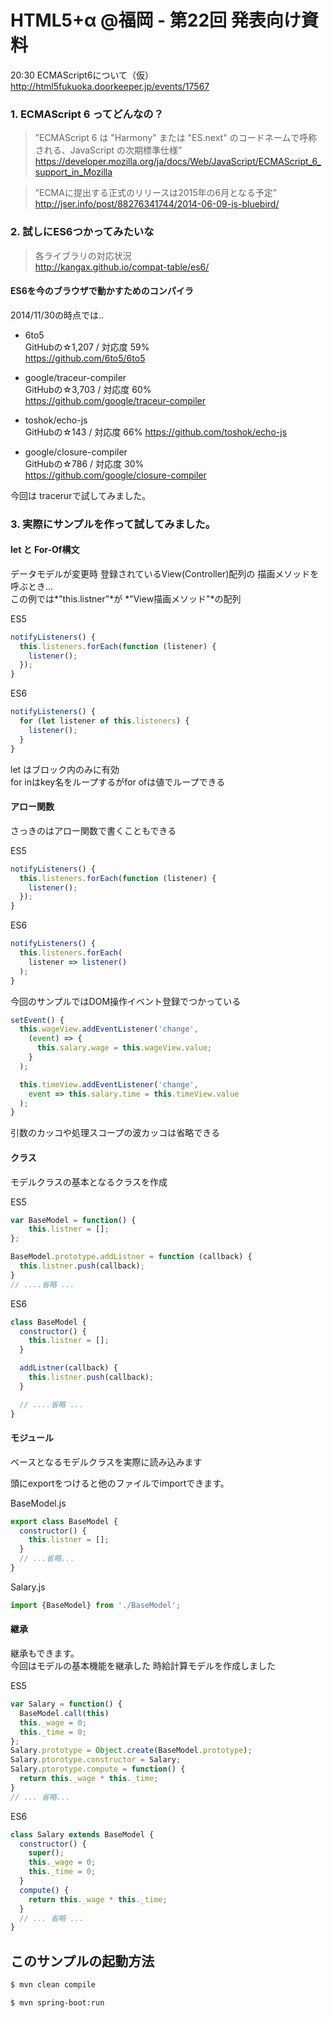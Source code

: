 HTML5+α @福岡 - 第22回 発表向け資料
================================

20:30 ECMAScript6について（仮）  
http://html5fukuoka.doorkeeper.jp/events/17567  

### 1. ECMAScript 6 ってどんなの？

> ”ECMAScript 6 は "Harmony" または "ES.next" のコードネームで呼称される、JavaScript の次期標準仕様”
https://developer.mozilla.org/ja/docs/Web/JavaScript/ECMAScript_6_support_in_Mozilla

> ”ECMAに提出する正式のリリースは2015年の6月となる予定”
http://jser.info/post/88276341744/2014-06-09-js-bluebird/

### 2. 試しにES6つかってみたいな

>各ライブラリの対応状況  
http://kangax.github.io/compat-table/es6/

#### ES6を今のブラウザで動かすためのコンパイラ
2014/11/30の時点では..
- 6to5  
  GitHubの☆1,207 / 対応度 59%  
  https://github.com/6to5/6to5  

- google/traceur-compiler  
  GitHubの☆3,703 / 対応度 60%  
  https://github.com/google/traceur-compiler  

- toshok/echo-js  
  GitHubの☆143 / 対応度 66%
  https://github.com/toshok/echo-js  

- google/closure-compiler  
  GitHubの☆786 / 対応度 30%  
  https://github.com/google/closure-compiler

今回は tracerurで試してみました。

### 3. 実際にサンプルを作って試してみました。

#### let と For-Of構文

データモデルが変更時
登録されているView(Controller)配列の
描画メソッドを呼ぶとき...  
この例では*"this.listner"*が
*"View描画メソッド"*の配列

ES5
```JavaScript
notifyListeners() {
  this.listeners.forEach(function (listener) {
    listener();
  });
}
```

ES6
```JavaScript
notifyListeners() {
  for (let listener of this.listeners) {
    listener();
  }
}
```

let はブロック内のみに有効  
for inはkey名をループするがfor ofは値でループできる

#### アロー関数

さっきのはアロー関数で書くこともできる

ES5
```JavaScript
notifyListeners() {
  this.listeners.forEach(function (listener) {
    listener();
  });
}
```

ES6
```JavaScript
notifyListeners() {
  this.listeners.forEach(
    listener => listener()
  );
}
```

今回のサンプルではDOM操作イベント登録でつかっている

```JavaScript
setEvent() {
  this.wageView.addEventListener('change',
    (event) => {
      this.salary.wage = this.wageView.value;
    }
  );

  this.timeView.addEventListener('change',
    event => this.salary.time = this.timeView.value
  );
}
```

引数のカッコや処理スコープの波カッコは省略できる


#### クラス

モデルクラスの基本となるクラスを作成  

ES5
```JavaScript
var BaseModel = function() {
    this.listner = [];
};

BaseModel.prototype.addListner = function (callback) {
  this.listner.push(callback);
}
// ....省略 ...
```

ES6
```JavaScript
class BaseModel {
  constructor() {
    this.listner = [];
  }

  addListner(callback) {
    this.listner.push(callback);
  }

  // ....省略 ...
}
```

#### モジュール

ベースとなるモデルクラスを実際に読み込みます

頭にexportをつけると他のファイルでimportできます。

BaseModel.js
```JavaScript
export class BaseModel {
  constructor() {
    this.listner = [];
  }
  // ...省略...
}
```

Salary.js
```JavaScript
import {BaseModel} from './BaseModel';
```

#### 継承

継承もできます。  
今回はモデルの基本機能を継承した
時給計算モデルを作成しました

ES5
```JavaScript
var Salary = function() {
  BaseModel.call(this)
  this._wage = 0;
  this._time = 0;
};
Salary.prototype = Object.create(BaseModel.prototype);
Salary.ptorotype.constructor = Salary;
Salary.ptorotype.compute = function() {
  return this._wage * this._time;
}
// ... 省略...
```

ES6
```JavaScript
class Salary extends BaseModel {
  constructor() {
    super();
    this._wage = 0;
    this._time = 0;
  }
  compute() {
    return this._wage * this._time;
  }
  // ... 省略 ...
}
```

このサンプルの起動方法
-------------------
```bash
$ mvn clean compile

$ mvn spring-boot:run
```
